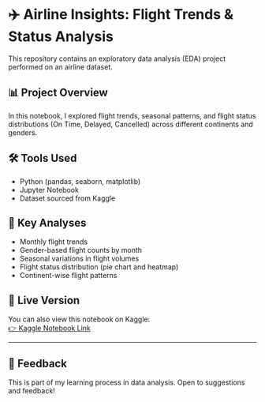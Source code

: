 # ✈️ Airline Insights: Flight Trends & Status Analysis

This repository contains an exploratory data analysis (EDA) project performed on an airline dataset.

## 📊 Project Overview
In this notebook, I explored flight trends, seasonal patterns, and flight status distributions (On Time, Delayed, Cancelled) across different continents and genders. 

## 🛠️ Tools Used
- Python (pandas, seaborn, matplotlib)
- Jupyter Notebook
- Dataset sourced from Kaggle

## 📌 Key Analyses
- Monthly flight trends
- Gender-based flight counts by month
- Seasonal variations in flight volumes
- Flight status distribution (pie chart and heatmap)
- Continent-wise flight patterns

## 🚀 Live Version
You can also view this notebook on Kaggle:  
[👉 Kaggle Notebook Link](https://www.kaggle.com/code/sanemcoskun/airline-insights-flight-trends-status-analysis)

---

## 📩 Feedback
This is part of my learning process in data analysis. Open to suggestions and feedback!

